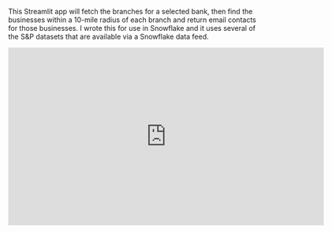 This Streamlit app will fetch the branches for a selected bank, then find the businesses within a 10-mile radius of each branch and return email contacts for those businesses. I wrote this for use in Snowflake and it uses several of the S&P datasets that are available via a Snowflake data feed.
<html>
<iframe src="https://spgl-my.sharepoint.com/personal/thomas_mason_spglobal_com/_layouts/15/embed.aspx?UniqueId=852821a2-80fd-4da8-bb4a-0d150436cad2&embed=%7B%22ust%22%3Atrue%2C%22hv%22%3A%22CopyEmbedCode%22%7D&referrer=StreamWebApp&referrerScenario=EmbedDialog.Create" width="640" height="360" frameborder="0" scrolling="no" allowfullscreen title="Recording-20251007_112114.webm"></iframe>
</html>
